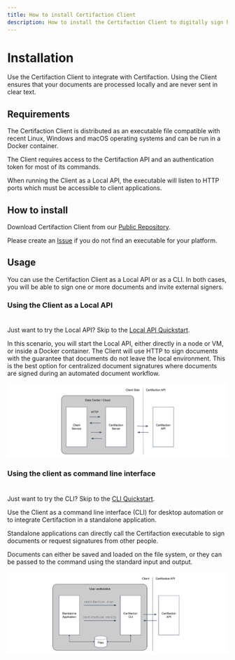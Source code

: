 ```yaml
---
title: How to install Certifaction Client
description: How to install the Certifaction Client to digitally sign highly confidential documents
---
```


# Installation

Use the Certifaction Client to integrate with Certifaction.
Using the Client ensures that your documents are processed locally and are never sent
in clear text.

## Requirements

The Certifaction Client is distributed as an executable file compatible with recent Linux,
Windows and macOS operating systems and can be run in a Docker container.

The Client requires access to the Certifaction API and an authentication token for most
of its commands.

When running the Client as a Local API, the executable will listen to HTTP ports
which must be accessible to client applications.

## How to install

Download Certifaction Client from our [Public Repository](https://github.com/certifaction/cli/releases).

Please create an [Issue](https://github.com/certifaction/cli/issues) if you do
not find an executable for your platform.

## Usage

You can use the Certifaction Client as a Local API or as a CLI.
In both cases, you will be able to sign one or more documents and invite external
signers.

### Using the Client as a Local API

<div class="tip custom-block" style="padding-top: 8px">

Just want to try the Local API? Skip to the [Local API Quickstart](./getting-started-api).

</div>
In this scenario, you will start the Local API, either
directly in a node or VM, or inside a Docker container. The Client will use
HTTP to sign documents with the guarantee that documents do not leave
the local environment. This is the best option for centralized document
signatures where documents are signed during an automated document workflow.

![HTTP server mode diagram](../assets/http-server-mode-diagram.png)

### Using the client as command line interface

<div class="tip custom-block" style="padding-top: 8px">

Just want to try the CLI? Skip to the [CLI Quickstart](./getting-started-cli).

</div>

Use the Client as a command line interface (CLI) for desktop automation or to integrate Certifaction
in a standalone application.

Standalone applications can directly call the Certifaction executable to sign documents or request
signatures from other people.

Documents can either be saved and loaded on the file system, or they can be passed to the
command using the standard input and output.

![Standalone application diagram](../assets/standalone-application-diagram.png)
